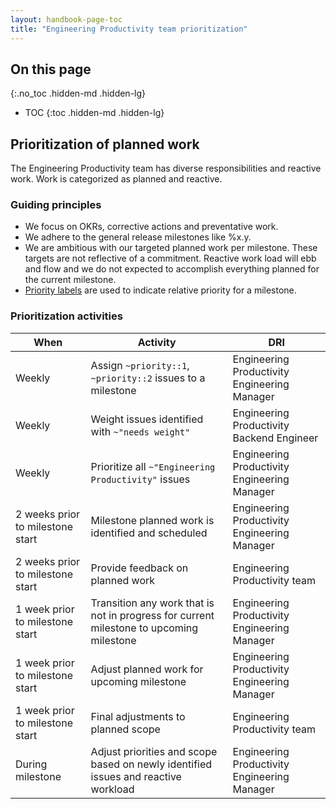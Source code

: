 ```yaml
---
layout: handbook-page-toc
title: "Engineering Productivity team prioritization"
---
```


## On this page
{:.no_toc .hidden-md .hidden-lg}

- TOC
{:toc .hidden-md .hidden-lg}

## Prioritization of planned work

The Engineering Productivity team has diverse responsibilities and reactive work. Work is categorized as planned and reactive.

### Guiding principles

- We focus on OKRs, corrective actions and preventative work.
- We adhere to the general release milestones like %x.y.
- We are ambitious with our targeted planned work per milestone. These targets are not reflective of a commitment. Reactive work load will ebb and flow and we do not expected to accomplish everything planned for the current milestone.
- [Priority labels](/handbook/engineering/quality/issue-triage/#priority) are used to indicate relative priority for a milestone.

### Prioritization activities

| When | Activity | DRI |
| --- | --- | --- |
| Weekly | Assign `~priority::1`, `~priority::2` issues to a milestone | Engineering Productivity Engineering Manager |
| Weekly | Weight issues identified with `~"needs weight"` | Engineering Productivity Backend Engineer |
| Weekly | Prioritize all `~"Engineering Productivity"` issues | Engineering Productivity Engineering Manager |
| 2 weeks prior to milestone start | Milestone planned work is identified and scheduled | Engineering Productivity Engineering Manager |
| 2 weeks prior to milestone start | Provide feedback on planned work | Engineering Productivity team |
| 1 week prior to milestone start | Transition any work that is not in progress for current milestone to upcoming milestone | Engineering Productivity Engineering Manager |
| 1 week prior to milestone start | Adjust planned work for upcoming milestone | Engineering Productivity Engineering Manager |
| 1 week prior to milestone start | Final adjustments to planned scope | Engineering Productivity team |
| During milestone | Adjust priorities and scope based on newly identified issues and reactive workload | Engineering Productivity Engineering Manager |
